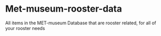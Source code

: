 # Met-museum-rooster-data
All items in the MET-museum Database that are rooster related, for all of your rooster needs
